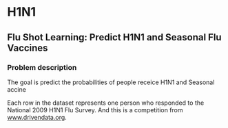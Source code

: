 # H1N1
## Flu Shot Learning: Predict H1N1 and Seasonal Flu Vaccines 

### Problem description

The goal is predict the probabilities of people receice H1N1 and Seasonal accine

Each row in the dataset represents one person who responded to the National 2009 H1N1 Flu Survey. And this is a competition from www.drivendata.org.


